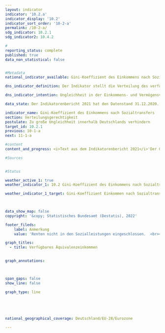 ```yaml
---
layout: indicator    
indicator: '10.2.a'    
indicator_display: '10.2'    
indicator_sort_order: '10-2-a'    
permalink: /10-2-a/    
sdg_indicator: 10.2.1    
sdg_indicator2: 10.4.2    

#
reporting_status: complete    
published: true    
data_non_statistical: false    


#Metadata    
national_indicator_available: Gini-Koeffizient des Einkommens nach Sozialtransfers    

dns_indicator_definition: Der Indikator stellt die Verteilung des verfügbaren Äquivalenzeinkommens pro Person mittels Gini-Koeffizienten dar.    

dns_indicator_intention: Ungleichheit in der Einkommens- und Vermögensverteilung ist ein grundsätzlich akzeptierter Bestandteil einer dynamischen Marktwirtschaft. Allerdings muss die Einkommens- und Vermögensspreizung moderat und die soziale Teilhabe aller gewährleistet bleiben. Durch entsprechende Rahmenbedingungen sowie zielgerichtete Umverteilung von Einkommen mittels Steuern und Sozialleistungen soll erreicht werden, dass der Gini-Koeffizient des verfügbaren Äquivalenzeinkommens bis 2030 unterhalb des EU-28-Wertes liegt.    

data_state: Der Indikatorenbericht 2021 hat den Datenstand 31.12.2020. Die Daten auf der DNS-Online Plattform werden regelmäßig aktualisiert, sodass online aktuellere Daten verfügbar sein können als im Indikatorenbericht 2021 veröffentlicht.    

indicator_name: Gini-Koeffizient des Einkommens nach Sozialtransfers    
section: Verteilungsgerechtigkeit    
postulate: Zu große Ungleichheit innerhalb Deutschlands verhindern    
target_id: 10.2.1    
previous: 10-1-a    
next: 11-1-a    

#content     
content_and_progress: <i>Text aus dem Indikatorenbericht 2021</i>'Der Gini-Koeffizient ist ein statistisches Ungleichverteilungsmaß. Er nimmt einen Wert zwischen 0 und 1 an. Verfügt jede Person über exakt das gleiche Einkommen, so nimmt der Koeffizient den Wert 0 an. Erhält dagegen eine einzige Person das gesamte Einkommen, so beträgt der Gini-Koeffizient 1 und gibt somit die Situation bei maximaler Ungleichverteilung an. Je kleiner der Gini-Koeffizient, umso gleicher ist somit das Einkommen verteilt.<br>Das Äquivalenzeinkommen ist ein Wert, der sich aus dem Gesamteinkommen eines Haushalts und der Anzahl und dem Alter der von diesem Einkommen lebenden Personen ergibt. Mithilfe einer Äquivalenzskala werden die Einkommen nach Haushaltsgröße und Zusammensetzung gewichtet, da durch die gemeinsame Nutzung von Wohnraum und Haushaltsgeräten Einspareffekte auftreten. Somit wird ein Vergleich der Einkommen unabhängig von Haushaltsgröße oder Alter der Haushaltsmitglieder ermöglicht, da das Äquivalenzeinkommen jedem Haushaltsmitglied in gleicher Höhe zugeordnet wird. Das verfügbare Äquivalenzeinkommen ist das Einkommen (einschließlich Sozialtransfers) eines Haushalts nach Steuern und anderen Abzügen und somit das Einkommen, das für Ausgaben und Sparen zur Verfügung steht. Abzugrenzen davon ist das Äquivalenzeinkommen vor Sozialleistungen, bei dem das verfügbare Einkommen ohne eventuelle Sozialtransfers (zum Beispiel Arbeitslosengeld oder Wohnbeihilfe) betrachtet wird, sowie das Markteinkommen, das sich vor Steuern, Sozialabgaben und Sozialleistungen errechnet. Bei allen betrachteten Einkommen wird nicht unterschieden, welche Quellen zur Einkommenserzielung dienen (etwa Arbeitslohn, Mieteinkünfte oder Kapitalerträge).<br>Die Ausgangsdaten zum Äquivalenzeinkommen stammen aus der europaweit harmonisierten jährlichen Statistik über Einkommen und Lebensbedingungen (EU-SILC). Die Angaben zur Vermögensverteilung stammen aus der von der Europäischen Zentralbank unregelmäßig durchgeführten „Household Finance and Consumption Survey (HFCS)“. Dabei wird methodisch kompensiert, dass in freiwilligen Stichprobenerhebungen Haushalte mit hohem Einkommen beziehungsweise großem Vermögen unterrepräsentiert sind. Somit sind sowohl für Einkommen als auch für Vermögen die Werte für Deutschland mit denen für Europa bzw. die Eurozone methodisch vergleichbar. Da aus EU-SILC kein Gini-Koeffizient für das Markteinkommen berechnet wird, wird hierfür auf die Angaben aus dem Sozio-oekonomischen Panel (SOEP) des Deutschen Instituts für Wirtschafsforschung zurückgegriffen.<br>Wie in den vergangenen Jahren entspricht der Gini-Koeffizient des verfügbaren Äquivalenzeinkommens für Deutschland (2019: 0,297) nahezu dem Wert für die Europäische Union (2019: 0,307) und zeigt einen stabilen Verlauf über die Jahre. Somit liegen zwischen Deutschland und Europa keine signifikanten Unterschiede in der Einkommensverteilung vor. Weiterhin liegt der Gini-Koeffizient des verfügbaren Äquivalenzeinkommens klar unter dem Gini-Koeffizienten des Äquivalenzeinkommens vor Sozialleistungen (0,297 zu 0,352). Erwartungsgemäß lag der Gini-Koeffizient des Markteinkommens mit 0,500 (2017) höher. Somit tragen in Deutschland also Sozialleistungen, Sozialversicherungen und Steuern erheblich zum Abbau von Ungleichheiten beim verfügbaren Einkommen bei.<br>Vermögen sind mit Blick auf den entsprechenden Gini-Koeffizienten (2017: 0,739) in Deutschland wesentlich ungleicher als die Einkommen verteilt. Dabei zeigt sich auch im Zeitverlauf kaum eine Veränderung (2010: 0,758 und 2014: 0,762). Für die Eurozone lag der Wert im Jahr 2017 bei 0,695 und somit niedriger als der Wert in Deutschland. Allerdings relativieren einige durch den Gini-Koeffizienten nicht abgedeckte Faktoren den Eindruck einer überdurchschnittlich hohen Vermögensungleichheit. So werden bei der Bewertung des Vermögens zukünftige Renten- und Pensionsansprüche nicht berücksichtigt. Zudem leben Menschen in Deutschland im Vergleich zu anderen europäischen Ländern wegen des stärker ausgeprägten Mieterschutzes häu'    

#Sources    
    

#Status    

weather_active_1: true
weather_indicator_1: 10.2 Gini-Koeffizient des Einkommens nach Sozialtransfers

weather_indicator_1_target: Gini-Koeffizient Einkommen nach Sozialtransfer bis 2030 unterhalb des EU-28-Wertes

    

data_show_map: false    
copyright: '&copy; Statistisches Bundesamt (Destatis), 2022'    

footer_fileds:
    label: Anmerkung
    value: 'Renten nicht in den Sozialleistungen eingeschlossen.  <br><br>Gini-Koeffizient des verfügbaren Äquivalenzeinkommens: bis 2009 EU-27, ab 2010 EU-28.'    

graph_titles: 
  - title: Verfügbares Äquivalenzeinkommen
        

graph_annotations:    

    

span_gaps: false    
show_line: false    

graph_type: line    

    

        

national_geographical_coverage: Deutschland/EU-28/Eurozone    

---    
```

<div>
  <div class="my-header">
    <h3>
      </a>
    </h3>
  </div>
  <div class="my-header-note">
  </div>
</div>
